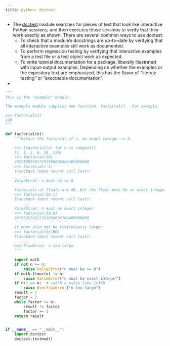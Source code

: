 ```yaml
---
title: python: doctest
---
```

- The [doctest](https://docs.python.org/3/library/doctest.html#module-doctest) module searches for pieces of text that look like interactive Python sessions, and then executes those sessions to verify that they work exactly as shown. There are several common ways to use doctest:
	 - To check that a module’s docstrings are up-to-date by verifying that all interactive examples still work as documented.
	 - To perform regression testing by verifying that interactive examples from a test file or a test object work as expected.
	 - To write tutorial documentation for a package, liberally illustrated with input-output examples. Depending on whether the examples or the expository text are emphasized, this has the flavor of “literate testing” or “executable documentation”.
- 
```python
"""
This is the "example" module.

The example module supplies one function, factorial().  For example,

>>> factorial(5)
120
"""

def factorial(n):
    """Return the factorial of n, an exact integer >= 0.

    >>> [factorial(n) for n in range(6)]
    [1, 1, 2, 6, 24, 120]
    >>> factorial(30)
    265252859812191058636308480000000
    >>> factorial(-1)
    Traceback (most recent call last):
        ...
    ValueError: n must be >= 0

    Factorials of floats are OK, but the float must be an exact integer:
    >>> factorial(30.1)
    Traceback (most recent call last):
        ...
    ValueError: n must be exact integer
    >>> factorial(30.0)
    265252859812191058636308480000000

    It must also not be ridiculously large:
    >>> factorial(1e100)
    Traceback (most recent call last):
        ...
    OverflowError: n too large
    """

    import math
    if not n >= 0:
        raise ValueError("n must be >= 0")
    if math.floor(n) != n:
        raise ValueError("n must be exact integer")
    if n+1 == n:  # catch a value like 1e300
        raise OverflowError("n too large")
    result = 1
    factor = 2
    while factor <= n:
        result *= factor
        factor += 1
    return result


if __name__ == "__main__":
    import doctest
    doctest.testmod()
```